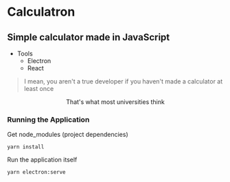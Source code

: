 # Calculatron

## Simple calculator made in JavaScript

- Tools
  - Electron
  - React

> I mean, you aren't a true developer if you haven't made a calculator at least once

<center> That's what most universities think </center>

### Running the Application

Get node_modules (project dependencies)
```
yarn install
```

Run the application itself
```
yarn electron:serve
```
